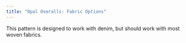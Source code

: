 ```yaml
---
title: "Opal Overalls: Fabric Options"
---
```


This pattern is designed to work with denim, but should work with most woven fabrics.
